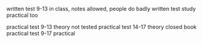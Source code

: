 written test 9-13 in class, notes allowed, people do badly
written test study practical too


practical test 9-13 theory not tested
practical test 14-17 theory closed book
practical test 9-17 practical
